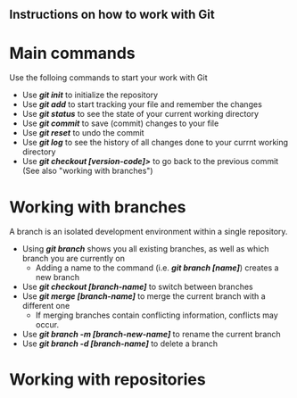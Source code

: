 ## Instructions on how to work with Git

# Main commands
Use the folloing commands to start your work with Git
+ Use ___git init___ to initialize the repository
+ Use ___git add___ to start tracking your file and remember the changes
+ Use ___git status___ to see the state of your current working directory
+ Use ___git commit___ to save (commit) changes to your file
+ Use ___git reset___ to undo the commit
+ Use ___git log___ to see the history of all changes done to your currnt working directory
+ Use ___git checkout [version-code]>___ to go back to the previous commit (See also "working with branches")

# Working with branches
A branch is an isolated development environment within a single repository.
- Using ___git branch___ shows you all existing branches, as well as which branch you are currently on
    - Adding a name to the command (i.e. ___git branch [name]___) creates a new branch
- Use ___git checkout [branch-name]___ to switch between branches
- Use ___git merge [branch-name]___ to merge the current branch with a different one
    - If merging branches contain conflicting information, conflicts may occur.
- Use ___git branch -m [branch-new-name]___ to rename the current branch
- Use ___git branch -d [branch-name]___ to delete a branch

# Working with repositories